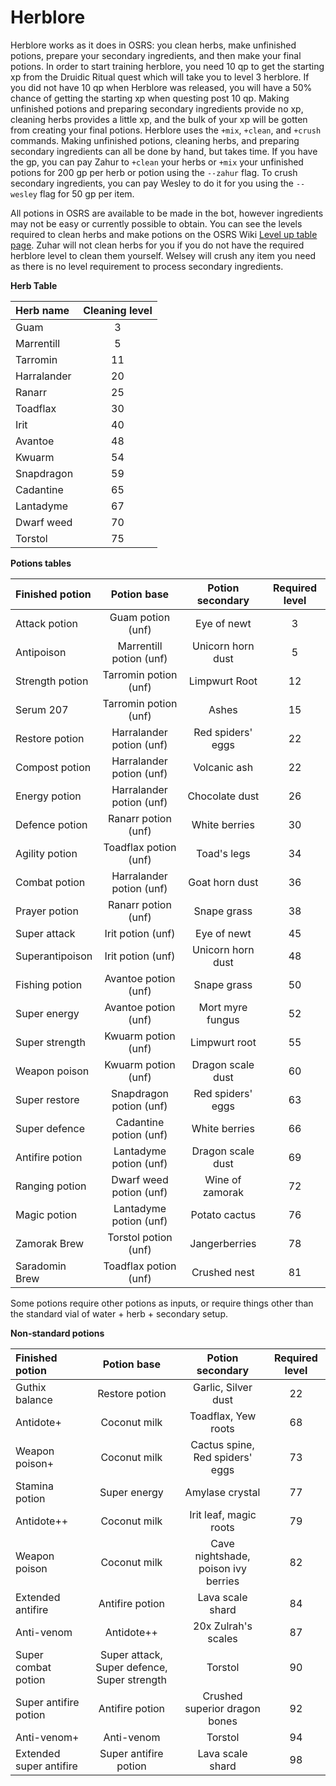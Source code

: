 # Herblore

Herblore works as it does in OSRS: you clean herbs, make unfinished potions, prepare your secondary ingredients, and then make your final potions. In order to start training herblore, you need 10 qp to get the starting xp from the Druidic Ritual quest which will take you to level 3 herblore. If you did not have 10 qp when Herblore was released, you will have a 50% chance of getting the starting xp when questing post 10 qp. Making unfinished potions and preparing secondary ingredients provide no xp, cleaning herbs provides a little xp, and the bulk of your xp will be gotten from creating your final potions. Herblore uses the `+mix`, `+clean`, and `+crush` commands. Making unfinished potions, cleaning herbs, and preparing secondary ingredients can all be done by hand, but takes time. If you have the gp, you can pay Zahur to `+clean` your herbs or `+mix` your unfinished potions for 200 gp per herb or potion using the `--zahur` flag. To crush secondary ingredients, you can pay Wesley to do it for you using the `--wesley` flag for 50 gp per item.

All potions in OSRS are available to be made in the bot, however ingredients may not be easy or currently possible to obtain. You can see the levels required to clean herbs and make potions on the OSRS Wiki [Level up table page](https://oldschool.runescape.wiki/w/Herblore/Level_up_table). Zuhar will not clean herbs for you if you do not have the required herblore level to clean them yourself. Welsey will crush any item you need as there is no level requirement to process secondary ingredients.

**Herb Table**

| **Herb name** | **Cleaning level** |
| :--- | :---: |
| Guam | 3 |
| Marrentill | 5 |
| Tarromin | 11 |
| Harralander | 20 |
| Ranarr | 25 |
| Toadflax | 30 |
| Irit | 40 |
| Avantoe | 48 |
| Kwuarm | 54 |
| Snapdragon | 59 |
| Cadantine | 65 |
| Lantadyme | 67 |
| Dwarf weed | 70 |
| Torstol | 75 |

**Potions tables**

| **Finished potion** | **Potion base** | **Potion secondary** | **Required level** |
| :--- | :---: | :---: | :---: |
| Attack potion | Guam potion \(unf\) | Eye of newt | 3 |
| Antipoison | Marrentill potion \(unf\) | Unicorn horn dust | 5 |
| Strength potion | Tarromin potion \(unf\) | Limpwurt Root | 12 |
| Serum 207 | Tarromin potion \(unf\) | Ashes | 15 |
| Restore potion | Harralander potion \(unf\) | Red spiders' eggs | 22 |
| Compost potion | Harralander potion \(unf\) | Volcanic ash | 22 |
| Energy potion | Harralander potion \(unf\) | Chocolate dust | 26 |
| Defence potion | Ranarr potion \(unf\) | White berries | 30 |
| Agility potion | Toadflax potion \(unf\) | Toad's legs | 34 |
| Combat potion | Harralander potion \(unf\) | Goat horn dust | 36 |
| Prayer potion | Ranarr potion \(unf\) | Snape grass | 38 |
| Super attack | Irit potion \(unf\) | Eye of newt | 45 |
| Superantipoison | Irit potion \(unf\) | Unicorn horn dust | 48 |
| Fishing potion | Avantoe potion \(unf\) | Snape grass | 50 |
| Super energy | Avantoe potion \(unf\) | Mort myre fungus | 52 |
| Super strength | Kwuarm potion \(unf\) | Limpwurt root | 55 |
| Weapon poison | Kwuarm potion \(unf\) | Dragon scale dust | 60 |
| Super restore | Snapdragon potion \(unf\) | Red spiders' eggs | 63 |
| Super defence | Cadantine potion \(unf\) | White berries | 66 |
| Antifire potion | Lantadyme potion \(unf\) | Dragon scale dust | 69 |
| Ranging potion | Dwarf weed potion \(unf\) | Wine of zamorak | 72 |
| Magic potion | Lantadyme potion \(unf\) | Potato cactus | 76 |
| Zamorak Brew | Torstol potion \(unf\) | Jangerberries | 78 |
| Saradomin Brew | Toadflax potion \(unf\) | Crushed nest | 81 |

Some potions require other potions as inputs, or require things other than the standard vial of water + herb + secondary setup.

**Non-standard potions**

| **Finished potion** | **Potion base** | **Potion secondary** | **Required level** |
| :--- | :---: | :---: | :---: |
| Guthix balance | Restore potion | Garlic, Silver dust | 22 |
| Antidote+ | Coconut milk | Toadflax, Yew roots | 68 |
| Weapon poison+ | Coconut milk | Cactus spine, Red spiders' eggs | 73 |
| Stamina potion | Super energy | Amylase crystal | 77 |
| Antidote++ | Coconut milk | Irit leaf, magic roots | 79 |
| Weapon poison | Coconut milk | Cave nightshade, poison ivy berries | 82 |
| Extended antifire | Antifire potion | Lava scale shard | 84 |
| Anti-venom | Antidote++ | 20x Zulrah's scales | 87 |
| Super combat potion | Super attack, Super defence, Super strength | Torstol | 90 |
| Super antifire potion | Antifire potion | Crushed superior dragon bones | 92 |
| Anti-venom+ | Anti-venom | Torstol | 94 |
| Extended super antifire | Super antifire potion | Lava scale shard | 98 |

